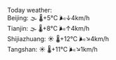 Today weather:  
Beijing: 🌫  🌡️+5°C 🌬️↓4km/h  
Tianjin: 🌫  🌡️+8°C 🌬️↑4km/h  
Shijiazhuang: ☀️ 🌡️+12°C 🌬️↘4km/h  
Tangshan: ☀️ 🌡️+11°C 🌬️↘1km/h  
